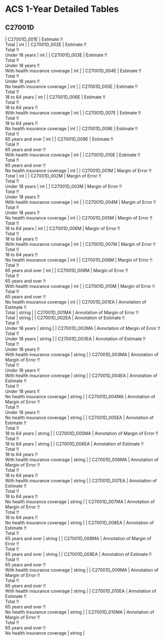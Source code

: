 # ACS 1-Year Detailed Tables

## C27001D

| C27001D_001E | Estimate !!<br>Total | int |
| C27001D_002E | Estimate !!<br>Total !!<br>Under 18 years | int |
| C27001D_003E | Estimate !!<br>Total !!<br>Under 18 years !!<br>With health insurance coverage | int |
| C27001D_004E | Estimate !!<br>Total !!<br>Under 18 years !!<br>No health insurance coverage | int |
| C27001D_005E | Estimate !!<br>Total !!<br>18 to 64 years | int |
| C27001D_006E | Estimate !!<br>Total !!<br>18 to 64 years !!<br>With health insurance coverage | int |
| C27001D_007E | Estimate !!<br>Total !!<br>18 to 64 years !!<br>No health insurance coverage | int |
| C27001D_008E | Estimate !!<br>Total !!<br>65 years and over | int |
| C27001D_009E | Estimate !!<br>Total !!<br>65 years and over !!<br>With health insurance coverage | int |
| C27001D_010E | Estimate !!<br>Total !!<br>65 years and over !!<br>No health insurance coverage | int |
| C27001D_001M | Margin of Error !!<br>Total | int |
| C27001D_002M | Margin of Error !!<br>Total !!<br>Under 18 years | int |
| C27001D_003M | Margin of Error !!<br>Total !!<br>Under 18 years !!<br>With health insurance coverage | int |
| C27001D_004M | Margin of Error !!<br>Total !!<br>Under 18 years !!<br>No health insurance coverage | int |
| C27001D_005M | Margin of Error !!<br>Total !!<br>18 to 64 years | int |
| C27001D_006M | Margin of Error !!<br>Total !!<br>18 to 64 years !!<br>With health insurance coverage | int |
| C27001D_007M | Margin of Error !!<br>Total !!<br>18 to 64 years !!<br>No health insurance coverage | int |
| C27001D_008M | Margin of Error !!<br>Total !!<br>65 years and over | int |
| C27001D_009M | Margin of Error !!<br>Total !!<br>65 years and over !!<br>With health insurance coverage | int |
| C27001D_010M | Margin of Error !!<br>Total !!<br>65 years and over !!<br>No health insurance coverage | int |
| C27001D_001EA | Annotation of Estimate !!<br>Total | string |
| C27001D_001MA | Annotation of Margin of Error !!<br>Total | string |
| C27001D_002EA | Annotation of Estimate !!<br>Total !!<br>Under 18 years | string |
| C27001D_002MA | Annotation of Margin of Error !!<br>Total !!<br>Under 18 years | string |
| C27001D_003EA | Annotation of Estimate !!<br>Total !!<br>Under 18 years !!<br>With health insurance coverage | string |
| C27001D_003MA | Annotation of Margin of Error !!<br>Total !!<br>Under 18 years !!<br>With health insurance coverage | string |
| C27001D_004EA | Annotation of Estimate !!<br>Total !!<br>Under 18 years !!<br>No health insurance coverage | string |
| C27001D_004MA | Annotation of Margin of Error !!<br>Total !!<br>Under 18 years !!<br>No health insurance coverage | string |
| C27001D_005EA | Annotation of Estimate !!<br>Total !!<br>18 to 64 years | string |
| C27001D_005MA | Annotation of Margin of Error !!<br>Total !!<br>18 to 64 years | string |
| C27001D_006EA | Annotation of Estimate !!<br>Total !!<br>18 to 64 years !!<br>With health insurance coverage | string |
| C27001D_006MA | Annotation of Margin of Error !!<br>Total !!<br>18 to 64 years !!<br>With health insurance coverage | string |
| C27001D_007EA | Annotation of Estimate !!<br>Total !!<br>18 to 64 years !!<br>No health insurance coverage | string |
| C27001D_007MA | Annotation of Margin of Error !!<br>Total !!<br>18 to 64 years !!<br>No health insurance coverage | string |
| C27001D_008EA | Annotation of Estimate !!<br>Total !!<br>65 years and over | string |
| C27001D_008MA | Annotation of Margin of Error !!<br>Total !!<br>65 years and over | string |
| C27001D_009EA | Annotation of Estimate !!<br>Total !!<br>65 years and over !!<br>With health insurance coverage | string |
| C27001D_009MA | Annotation of Margin of Error !!<br>Total !!<br>65 years and over !!<br>With health insurance coverage | string |
| C27001D_010EA | Annotation of Estimate !!<br>Total !!<br>65 years and over !!<br>No health insurance coverage | string |
| C27001D_010MA | Annotation of Margin of Error !!<br>Total !!<br>65 years and over !!<br>No health insurance coverage | string |

